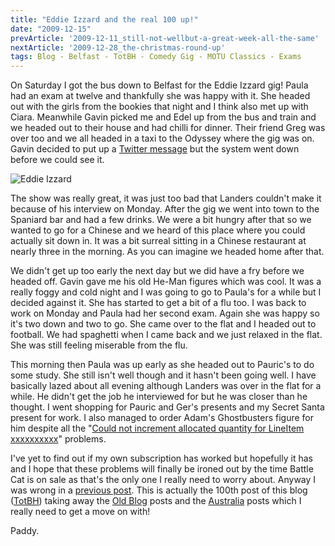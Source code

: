 ```yaml
---
title: "Eddie Izzard and the real 100 up!"
date: "2009-12-15"
prevArticle: '2009-12-11_still-not-wellbut-a-great-week-all-the-same'
nextArticle: '2009-12-28_the-christmas-round-up'
tags: Blog - Belfast - TotBH - Comedy Gig - MOTU Classics - Exams
---
```

On Saturday I got the bus down to Belfast for the Eddie Izzard gig! Paula had an exam at twelve and thankfully she was happy with it. She headed out with the girls from the bookies that night and I think also met up with Ciara. Meanwhile Gavin picked me and Edel up from the bus and train and we headed out to their house and had chilli for dinner. Their friend Greg was over too and we all headed in a taxi to the Odyssey where the gig was on. Gavin decided to put up a [Twitter message](http://twitter.com/Gav_McGuinness/status/6607856824) but the system went down before we could see it.

![Eddie Izzard](/images/PC120357.JPG "It's Eddie!!!!")

The show was really great, it was just too bad that Landers couldn't make it because of his interview on Monday. After the gig we went into town to the Spaniard bar and had a few drinks. We were a bit hungry after that so we wanted to go for a Chinese and we heard of this place where you could actually sit down in. It was a bit surreal sitting in a Chinese restaurant at nearly three in the morning. As you can imagine we headed home after that.

We didn't get up too early the next day but we did have a fry before we headed off. Gavin gave me his old He-Man figures which was cool. It was a really foggy and cold night and I was going to go to Paula's for a while but I decided against it. She has started to get a bit of a flu too. I was back to work on Monday and Paula had her second exam. Again she was happy so it's two down and two to go. She came over to the flat and I headed out to football. We had spaghetti when I came back and we just relaxed in the flat. She was still feeling miserable from the flu.

This morning then Paula was up early as she headed out to Pauric's to do some study. She still isn't well though and it hasn't been going well. I have basically lazed about all evening although Landers was over in the flat for a while. He didn't get the job he interviewed for but he was closer than he thought. I went shopping for Pauric and Ger's presents and my Secret Santa present for work. I also managed to order Adam's Ghostbusters figure for him despite all the "[Could not increment allocated quantity for LineItem xxxxxxxxxx](http://www.actionfigureblues.com/2009/12/tale-of-woe-skeletor-lessness-and-motuc.html)" problems.

I've yet to find out if my own subscription has worked but hopefully it has and I hope that these problems will finally be ironed out by the time Battle Cat is on sale as that's the only one I really need to worry about. Anyway I was wrong in a [previous post](http://paddy1138.blogspot.com/2008/11/big-100.html). This is actually the 100th post of this blog ([TotBH](http://paddy1138.blogspot.com/search/label/TotBH)) taking away the [Old Blog](http://paddy1138.blogspot.com/search/label/Old%20Blog) posts and the [Australia](http://paddy1138.blogspot.com/search/label/Australia) posts which I really need to get a move on with!

Paddy.